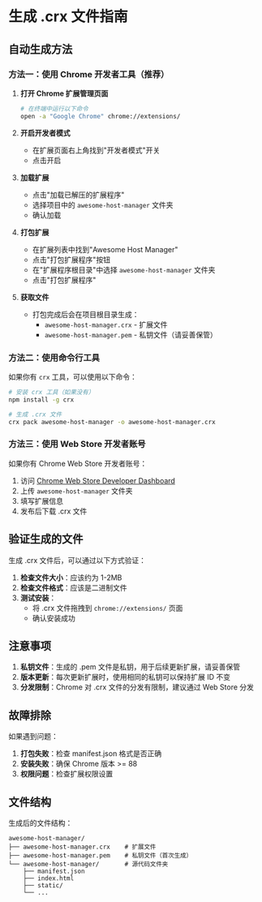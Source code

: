 # 生成 .crx 文件指南

## 自动生成方法

### 方法一：使用 Chrome 开发者工具（推荐）

1. **打开 Chrome 扩展管理页面**

   ```bash
   # 在终端中运行以下命令
   open -a "Google Chrome" chrome://extensions/
   ```

2. **开启开发者模式**

   - 在扩展页面右上角找到"开发者模式"开关
   - 点击开启

3. **加载扩展**

   - 点击"加载已解压的扩展程序"
   - 选择项目中的 `awesome-host-manager` 文件夹
   - 确认加载

4. **打包扩展**

   - 在扩展列表中找到"Awesome Host Manager"
   - 点击"打包扩展程序"按钮
   - 在"扩展程序根目录"中选择 `awesome-host-manager` 文件夹
   - 点击"打包扩展程序"

5. **获取文件**
   - 打包完成后会在项目根目录生成：
     - `awesome-host-manager.crx` - 扩展文件
     - `awesome-host-manager.pem` - 私钥文件（请妥善保管）

### 方法二：使用命令行工具

如果你有 `crx` 工具，可以使用以下命令：

```bash
# 安装 crx 工具（如果没有）
npm install -g crx

# 生成 .crx 文件
crx pack awesome-host-manager -o awesome-host-manager.crx
```

### 方法三：使用 Web Store 开发者账号

如果你有 Chrome Web Store 开发者账号：

1. 访问 [Chrome Web Store Developer Dashboard](https://chrome.google.com/webstore/devconsole/)
2. 上传 `awesome-host-manager` 文件夹
3. 填写扩展信息
4. 发布后下载 .crx 文件

## 验证生成的文件

生成 .crx 文件后，可以通过以下方式验证：

1. **检查文件大小**：应该约为 1-2MB
2. **检查文件格式**：应该是二进制文件
3. **测试安装**：
   - 将 .crx 文件拖拽到 `chrome://extensions/` 页面
   - 确认安装成功

## 注意事项

1. **私钥文件**：生成的 .pem 文件是私钥，用于后续更新扩展，请妥善保管
2. **版本更新**：每次更新扩展时，使用相同的私钥可以保持扩展 ID 不变
3. **分发限制**：Chrome 对 .crx 文件的分发有限制，建议通过 Web Store 分发

## 故障排除

如果遇到问题：

1. **打包失败**：检查 manifest.json 格式是否正确
2. **安装失败**：确保 Chrome 版本 >= 88
3. **权限问题**：检查扩展权限设置

## 文件结构

生成后的文件结构：

```
awesome-host-manager/
├── awesome-host-manager.crx    # 扩展文件
├── awesome-host-manager.pem    # 私钥文件（首次生成）
└── awesome-host-manager/       # 源代码文件夹
    ├── manifest.json
    ├── index.html
    ├── static/
    └── ...
```
